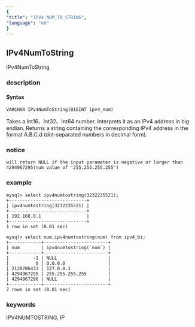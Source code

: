 ```yaml
---
{
"title": "IPV4_NUM_TO_STRING",
"language": "en"
}
---
```


<!-- 
Licensed to the Apache Software Foundation (ASF) under one
or more contributor license agreements.  See the NOTICE file
distributed with this work for additional information
regarding copyright ownership.  The ASF licenses this file
to you under the Apache License, Version 2.0 (the
"License"); you may not use this file except in compliance
with the License.  You may obtain a copy of the License at
  http://www.apache.org/licenses/LICENSE-2.0
Unless required by applicable law or agreed to in writing,
software distributed under the License is distributed on an
"AS IS" BASIS, WITHOUT WARRANTIES OR CONDITIONS OF ANY
KIND, either express or implied.  See the License for the
specific language governing permissions and limitations
under the License.
-->

## IPv4NumToString

<version since="dev">

IPv4NumToString

</version>

### description

#### Syntax

`VARCHAR IPv4NumToString(BIGINT ipv4_num)`

Takes a Int16、Int32、Int64 number. Interprets it as an IPv4 address in big endian. Returns a string containing the corresponding IPv4 address in the format A.B.C.d (dot-separated numbers in decimal form).
### notice

`will return NULL if the input parameter is negative or larger than 4294967295(num value of '255.255.255.255')`

### example

```
mysql> select ipv4numtostring(3232235521);
+-----------------------------+
| ipv4numtostring(3232235521) |
+-----------------------------+
| 192.168.0.1                 |
+-----------------------------+
1 row in set (0.01 sec)

mysql> select num,ipv4numtostring(num) from ipv4_bi;
+------------+------------------------+
| num        | ipv4numtostring(`num`) |
+------------+------------------------+
|         -1 | NULL                   |
|          0 | 0.0.0.0                |
| 2130706433 | 127.0.0.1              |
| 4294967295 | 255.255.255.255        |
| 4294967296 | NULL                   |
+------------+------------------------+
7 rows in set (0.01 sec)
```

### keywords

IPV4NUMTOSTRING, IP
